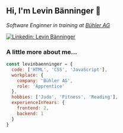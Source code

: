 ## Hi, I'm Levin Bänninger 👋
_Software Enginner in training at [Bühler AG](https://buhlergroup.com)</a>_

[![Linkedin: Levin Bänninger](https://img.shields.io/badge/-Levin%20Bänninger-blue?style=flat-square&logo=Linkedin&logoColor=white&link=https://www.linkedin.com/in/levinbaenninger/)](https://www.linkedin.com/in/levinbaenninger/)
              

### A little more about me...  

```JavaScript
const levinbaenninger = {
  code: ['HTML', 'CSS', 'JavaScript'],
  workplace: {
    company: 'Bühler AG',
    role: 'Apprentice'
  },
  hobbies: ['Judo', 'Fitness', 'Reading'],
  experienceInYears: {
    frontend: 2,
    backend: 1
  }
}
```
